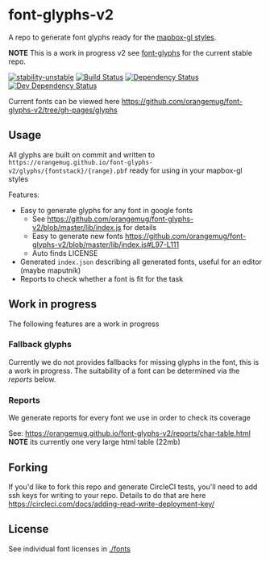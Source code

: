 # font-glyphs-v2
A repo to generate font glyphs ready for the [mapbox-gl styles](https://www.mapbox.com/mapbox-gl-style-spec).

**NOTE** This is a work in progress v2 see [font-glyphs](https://github.com/orangemug/font-glyphs) for the current stable repo.

[![stability-unstable](https://img.shields.io/badge/stability-unstable-yellow.svg)][stability]
[![Build Status](https://circleci.com/gh/orangemug/font-glyphs-v2.png?style=shield)][circleci]
[![Dependency Status](https://david-dm.org/orangemug/font-glyphs-v2.svg)][dm-prod]
[![Dev Dependency Status](https://david-dm.org/orangemug/font-glyphs-v2/dev-status.svg)][dm-dev]

[stability]:   https://github.com/orangemug/stability-badges#unstable
[circleci]:    https://circleci.com/gh/orangemug/font-glyphs-v2
[dm-prod]:     https://david-dm.org/orangemug/font-glyphs-v2
[dm-dev]:      https://david-dm.org/orangemug/font-glyphs-v2#info=devDependencies

Current fonts can be viewed here <https://github.com/orangemug/font-glyphs-v2/tree/gh-pages/glyphs>


## Usage
All glyphs are built on commit and written to `https://orangemug.github.io/font-glyphs-v2/glyphs/{fontstack}/{range}.pbf` ready for using in your mapbox-gl styles

Features:

 - Easy to generate glyphs for any font in google fonts
   - See <https://github.com/orangemug/font-glyphs-v2/blob/master/lib/index.js> for details
   - Easy to generate new fonts <https://github.com/orangemug/font-glyphs-v2/blob/master/lib/index.js#L97-L111>
   - Auto finds LICENSE
 - Generated `index.json` describing all generated fonts, useful for an editor (maybe maputnik)
 - Reports to check whether a font is fit for the task


## Work in progress
The following features are a work in progress

### Fallback glyphs
Currently we do not provides fallbacks for missing glyphs in the font, this is a work in progress. The suitability of a font can be determined via the _reports_ below.

### Reports
We generate reports for every font we use in order to check its coverage

See: <https://orangemug.github.io/font-glyphs-v2/reports/char-table.html> **NOTE** its currently one very large html table (22mb)


## Forking
If you'd like to fork this repo and generate CircleCI tests, you'll need to add ssh keys for writing to your repo. Details to do that are here <https://circleci.com/docs/adding-read-write-deployment-key/>


## License
See individual font licenses in [./fonts](/fonts)
